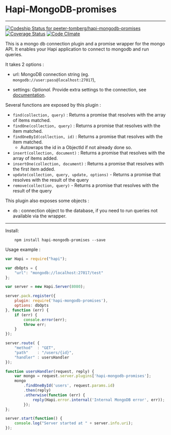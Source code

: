 # Hapi-MongoDB-promises

---------------------

[ ![Codeship Status for peeter-tomberg/hapi-mongodb-promises](https://codeship.io/projects/6d63ee10-02c1-0132-49a3-5eecd43daaed/status?branch=master)](https://codeship.io/projects/30317)
[![Coverage Status](https://coveralls.io/repos/peeter-tomberg/hapi-mongodb-promises/badge.png)](https://coveralls.io/r/peeter-tomberg/hapi-mongodb-promises)
[![Code Climate](https://codeclimate.com/github/peeter-tomberg/hapi-mongodb-promises/badges/gpa.svg)](https://codeclimate.com/github/peeter-tomberg/hapi-mongodb-promises)


This is a mongo db connection plugin and a promise wrapper for the mongo API. It enables your Hapi application to connect to mongodb and run queries. 

It takes 2 options :

- url: MongoDB connection string (eg. `mongodb://user:pass@localhost:27017`),

- settings: *Optional.* Provide extra settings to the connection, see [documentation](http://mongodb.github.io/node-mongodb-native/driver-articles/mongoclient.html#mongoclient-connect-options).

Several functions are exposed by this plugin :

- `find(collection, query)` : Returns a promise that resolves with the array of items matched.
- `findOne(collection, query)` : Returns a promise that resolves with the item matched.
- `findOneById(collection, id)` : Returns a promise that resolves with the item matched. 
    -   Autowraps the id in a ObjectId if not already done so.
- `insert(collection, document)` : Returns a promise that resolves with the array of items added.
- `insertOne(collection, document)` : Returns a promise that resolves with the first item added.
- `update(collection, query, update, options)` - Returns a promise that resolves with the result of the query
- `remove(collection, query)` - Returns a promise that resolves with the result of the query

This plugin also exposes some objects :

- `db` : connection object to the database, if you need to run queries not available via the wrapper.

-----------------

Install:

```
    npm install hapi-mongodb-promises --save
```

Usage example :
```js
var Hapi = require("hapi");

var dbOpts = {
    "url": "mongodb://localhost:27017/test"
};

var server = new Hapi.Server(8080);

server.pack.register({
    plugin: require('hapi-mongodb-promises'),
    options: dbOpts
}, function (err) {
    if (err) {
        console.error(err);
        throw err;
    }
});

server.route( {
    "method"  : "GET",
    "path"    : "/users/{id}",
    "handler" : usersHandler
});

function usersHandler(request, reply) {
    var mongo = request.server.plugins['hapi-mongodb-promises'];
    mongo
        .findOneById('users', request.params.id)
        .then(reply)
        .otherwise(function (err) {
            reply(Hapi.error.internal('Internal MongoDB error', err));
        });
};

server.start(function() {
    console.log("Server started at " + server.info.uri);
});
```